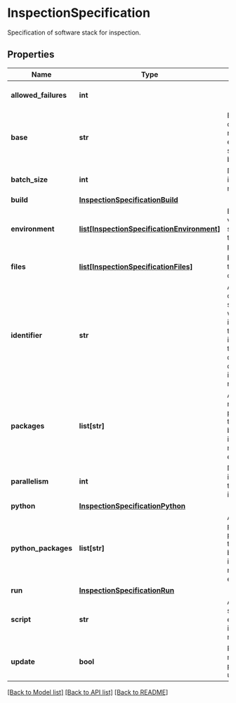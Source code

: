 # InspectionSpecification

Specification of software stack for inspection.
## Properties
Name | Type | Description | Notes
------------ | ------------- | ------------- | -------------
**allowed_failures** | **int** |  | [optional] [default to 1]
**base** | **str** | Base image on which the runtime environment should be based on. | 
**batch_size** | **int** | Number of inspection runs | [optional] [default to 1]
**build** | [**InspectionSpecificationBuild**](InspectionSpecificationBuild.md) |  | [optional] 
**environment** | [**list[InspectionSpecificationEnvironment]**](InspectionSpecificationEnvironment.md) | Environment variables supplied into the build process. | [optional] 
**files** | [**list[InspectionSpecificationFiles]**](InspectionSpecificationFiles.md) | Files passed to the context. | [optional] 
**identifier** | **str** | A user-created string which will be inserted into the inspection id to distinguish different inspection runs. | [optional] 
**packages** | **list[str]** | A list of native packages that should be installed into the runtime environment. | [optional] 
**parallelism** | **int** | Number of inspections that can run in parallel | [optional] [default to 1]
**python** | [**InspectionSpecificationPython**](InspectionSpecificationPython.md) |  | [optional] 
**python_packages** | **list[str]** | A list of python packages that should be installed into the runtime environment. | [optional] 
**run** | [**InspectionSpecificationRun**](InspectionSpecificationRun.md) |  | [optional] 
**script** | **str** | A script that should be executed in inspection run. | [optional] 
**update** | **bool** | Perform native packages update. | [optional] 

[[Back to Model list]](../README.md#documentation-for-models) [[Back to API list]](../README.md#documentation-for-api-endpoints) [[Back to README]](../README.md)


